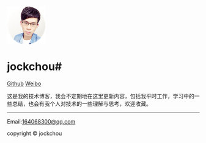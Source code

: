 <p><img class="logo" src="./img/head_small.png" alt="jockchou"></p>

# jockchou#

[Github](https://github.com/jockchou "Github") 
[Weibo](http://weibo.com/u/2558456121 "weibo") 

这是我的技术博客，我会不定期地在这里更新内容，包括我平时工作，学习中的一些总结，也会有我个人对技术的一些理解与思考，欢迎收藏。


----------

Email:164068300@qq.com

copyright © jockchou
